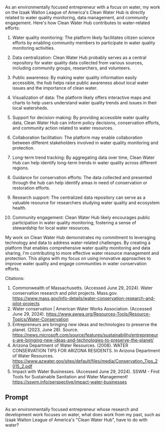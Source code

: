 As an environmentally focused entrepreneur with a focus on water, my work on the Izaak Walton League of America's Clean Water Hub is directly related to water quality monitoring, data management, and community engagement. Here's how Clean Water Hub contributes to water-related efforts:

1. Water quality monitoring: The platform likely facilitates citizen science efforts by enabling community members to participate in water quality monitoring activities.

2. Data centralization: Clean Water Hub probably serves as a central repository for water quality data collected from various sources, including community groups, researchers, and volunteers.

3. Public awareness: By making water quality information easily accessible, the hub helps raise public awareness about local water issues and the importance of clean water.

4. Visualization of data: The platform likely offers interactive maps and charts to help users understand water quality trends and issues in their local watersheds.

5. Support for decision-making: By providing accessible water quality data, Clean Water Hub can inform policy decisions, conservation efforts, and community action related to water resources.

6. Collaboration facilitation: The platform may enable collaboration between different stakeholders involved in water quality monitoring and protection.

7. Long-term trend tracking: By aggregating data over time, Clean Water Hub can help identify long-term trends in water quality across different regions.

8. Guidance for conservation efforts: The data collected and presented through the hub can help identify areas in need of conservation or restoration efforts.

9. Research support: The centralized data repository can serve as a valuable resource for researchers studying water quality and ecosystem health.

10. Community engagement: Clean Water Hub likely encourages public participation in water quality monitoring, fostering a sense of stewardship for local water resources.

My work on Clean Water Hub demonstrates my commitment to leveraging technology and data to address water-related challenges. By creating a platform that enables comprehensive water quality monitoring and data sharing, I'm contributing to more effective water resource management and protection. This aligns with my focus on using innovative approaches to improve water quality and engage communities in water conservation efforts.

Citations:
1. Commonwealth of Massachusetts. (Accessed June 29, 2024). Water conservation research and pilot projects. Mass.gov. https://www.mass.gov/info-details/water-conservation-research-and-pilot-projects
2. Water conservation | American Water Works Association. (Accessed June 29, 2024). https://www.awwa.org/Resources-Tools/Resource-Topics/Water-Conservation
3. Entrepreneurs are bringing new ideas and technologies to preserve the planet. (2023, June 28). Source. https://news.microsoft.com/source/features/sustainability/entrepreneurs-are-bringing-new-ideas-and-technologies-to-preserve-the-planet/
4. Arizona Department of Water Resources. (2008). WATER CONSERVATION TIPS FOR ARIZONA RESIDENTS. In Arizona Department of Water Resources. https://www.azwater.gov/sites/default/files/media/Conservation_Tips_2015_2.pdf
5. Impact with Water Businesses. (Accessed June 29, 2024). SSWM - Find Tools for Sustainable Sanitation and Water Management! https://sswm.info/perspective/impact-water-businesses

## Prompt
As an environmentally focused entrepreneur whose research and development work focuses on water, what does work from my past, such as Izaak Walton League of America's "Clean Water Hub", have to do with water?
